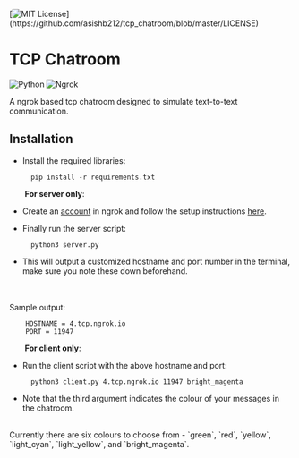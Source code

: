 [![MIT License](https://img.shields.io/apm/l/atomic-design-ui.svg?)](https://github.com/asishb212/tcp_chatroom/blob/master/LICENSE)
# TCP Chatroom
![Python](https://img.shields.io/badge/-Python-black?style=plastic&logo=Python)
![Ngrok](https://img.shields.io/badge/-Ngrok-1F1E37?style=plastic&logo=ngrok)

A ngrok based tcp chatroom designed to simulate text-to-text communication. 

## Installation

* Install the required libraries:

		pip install -r requirements.txt

&nbsp;&nbsp;&nbsp;&nbsp;&nbsp;&nbsp;&nbsp;**For server only**:

* Create an [account](https://dashboard.ngrok.com/signup) in ngrok and follow the setup instructions [here](https://dashboard.ngrok.com/get-started/setup).

* Finally run the server script:

		python3 server.py

* This will output a customized hostname and port number in the terminal, make sure you note these down beforehand.
<br/>
<br/>
Sample output:

		HOSTNAME = 4.tcp.ngrok.io
		PORT = 11947

&nbsp;&nbsp;&nbsp;&nbsp;&nbsp;&nbsp;&nbsp;**For client only**:

* Run the client script with the above hostname and port:

		python3 client.py 4.tcp.ngrok.io 11947 bright_magenta

* Note that the third argument indicates the colour of your messages in the chatroom.
<br/>
Currently there are six colours to choose from - `green`, `red`, `yellow`, `light_cyan`, `light_yellow`, and `bright_magenta`.